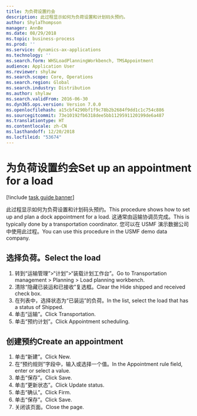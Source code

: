 ```yaml
---
title: 为负荷设置约会
description: 此过程显示如何为负荷设置和计划码头预约。
author: ShylaThompson
manager: AnnBe
ms.date: 08/29/2018
ms.topic: business-process
ms.prod: ''
ms.service: dynamics-ax-applications
ms.technology: ''
ms.search.form: WHSLoadPlanningWorkbench, TMSAppointment
audience: Application User
ms.reviewer: shylaw
ms.search.scope: Core, Operations
ms.search.region: Global
ms.search.industry: Distribution
ms.author: shylaw
ms.search.validFrom: 2016-06-30
ms.dyn365.ops.version: Version 7.0.0
ms.openlocfilehash: a15cbf4290bf1f9c78b2b2684f9dd1c1c754c886
ms.sourcegitcommit: 73e10192fb6318dee5bb1129591120199de6a487
ms.translationtype: HT
ms.contentlocale: zh-CN
ms.lasthandoff: 12/20/2018
ms.locfileid: "53674"
---
```

# <a name="set-up-an-appointment-for-a-load"></a><span data-ttu-id="1b3e1-103">为负荷设置约会</span><span class="sxs-lookup"><span data-stu-id="1b3e1-103">Set up an appointment for a load</span></span>

[!include [task guide banner](../../includes/task-guide-banner.md)]

<span data-ttu-id="1b3e1-104">此过程显示如何为负荷设置和计划码头预约。</span><span class="sxs-lookup"><span data-stu-id="1b3e1-104">This procedure shows how to set up and plan a dock appointment for a load.</span></span> <span data-ttu-id="1b3e1-105">这通常由运输协调员完成。</span><span class="sxs-lookup"><span data-stu-id="1b3e1-105">This is typically done by a transportation coordinator.</span></span> <span data-ttu-id="1b3e1-106">您可以在 USMF 演示数据公司中使用此过程。</span><span class="sxs-lookup"><span data-stu-id="1b3e1-106">You can use this procedure in the USMF demo data company.</span></span>


## <a name="select-the-load"></a><span data-ttu-id="1b3e1-107">选择负荷。</span><span class="sxs-lookup"><span data-stu-id="1b3e1-107">Select the load</span></span>
1. <span data-ttu-id="1b3e1-108">转到“运输管理”>“计划”>“装载计划工作台”。</span><span class="sxs-lookup"><span data-stu-id="1b3e1-108">Go to Transportation management > Planning > Load planning workbench.</span></span>
2. <span data-ttu-id="1b3e1-109">清除“隐藏已装运和已接收”复选框。</span><span class="sxs-lookup"><span data-stu-id="1b3e1-109">Clear the Hide shipped and received check box.</span></span>
3. <span data-ttu-id="1b3e1-110">在列表中，选择状态为“已装运”的负荷。</span><span class="sxs-lookup"><span data-stu-id="1b3e1-110">In the list, select the load that has a status of Shipped.</span></span>
4. <span data-ttu-id="1b3e1-111">单击“运输”。</span><span class="sxs-lookup"><span data-stu-id="1b3e1-111">Click Transportation.</span></span>
5. <span data-ttu-id="1b3e1-112">单击“预约计划”。</span><span class="sxs-lookup"><span data-stu-id="1b3e1-112">Click Appointment scheduling.</span></span>

## <a name="create-an-appointment"></a><span data-ttu-id="1b3e1-113">创建预约</span><span class="sxs-lookup"><span data-stu-id="1b3e1-113">Create an appointment</span></span>
1. <span data-ttu-id="1b3e1-114">单击“新建”。</span><span class="sxs-lookup"><span data-stu-id="1b3e1-114">Click New.</span></span>
2. <span data-ttu-id="1b3e1-115">在“预约规则”字段中，输入或选择一个值。</span><span class="sxs-lookup"><span data-stu-id="1b3e1-115">In the Appointment rule field, enter or select a value.</span></span>
3. <span data-ttu-id="1b3e1-116">单击“保存”。</span><span class="sxs-lookup"><span data-stu-id="1b3e1-116">Click Save.</span></span>
4. <span data-ttu-id="1b3e1-117">单击“更新状态”。</span><span class="sxs-lookup"><span data-stu-id="1b3e1-117">Click Update status.</span></span>
5. <span data-ttu-id="1b3e1-118">单击“确认”。</span><span class="sxs-lookup"><span data-stu-id="1b3e1-118">Click Firm.</span></span>
6. <span data-ttu-id="1b3e1-119">单击“保存”。</span><span class="sxs-lookup"><span data-stu-id="1b3e1-119">Click Save.</span></span>
7. <span data-ttu-id="1b3e1-120">关闭该页面。</span><span class="sxs-lookup"><span data-stu-id="1b3e1-120">Close the page.</span></span>

